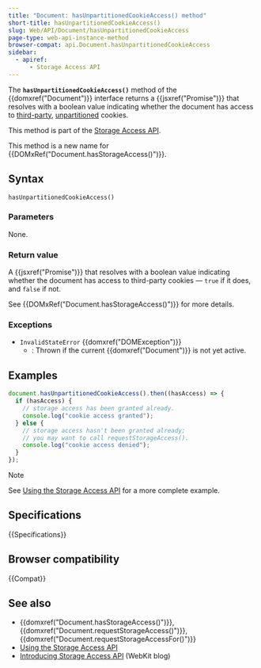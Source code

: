 ```yaml
---
title: "Document: hasUnpartitionedCookieAccess() method"
short-title: hasUnpartitionedCookieAccess()
slug: Web/API/Document/hasUnpartitionedCookieAccess
page-type: web-api-instance-method
browser-compat: api.Document.hasUnpartitionedCookieAccess
sidebar:
  - apiref:
      - Storage Access API
---
```


The **`hasUnpartitionedCookieAccess()`** method of the {{domxref("Document")}} interface returns a {{jsxref("Promise")}} that resolves with a boolean value indicating whether the document has access to [third-party](/en-US/docs/Web/Privacy/Guides/Third-party_cookies), [unpartitioned](/en-US/docs/Web/API/Storage_Access_API#unpartitioned_versus_partitioned_cookies) cookies.

This method is part of the [Storage Access API](/en-US/docs/Web/API/Storage_Access_API).

This method is a new name for {{DOMxRef("Document.hasStorageAccess()")}}.

## Syntax

```js-nolint
hasUnpartitionedCookieAccess()
```

### Parameters

None.

### Return value

A {{jsxref("Promise")}} that resolves with a boolean value indicating whether the document has access to third-party cookies — `true` if it does, and `false` if not.

See {{DOMxRef("Document.hasStorageAccess()")}} for more details.

### Exceptions

- `InvalidStateError` {{domxref("DOMException")}}
  - : Thrown if the current {{domxref("Document")}} is not yet active.

## Examples

```js
document.hasUnpartitionedCookieAccess().then((hasAccess) => {
  if (hasAccess) {
    // storage access has been granted already.
    console.log("cookie access granted");
  } else {
    // storage access hasn't been granted already;
    // you may want to call requestStorageAccess().
    console.log("cookie access denied");
  }
});
```

> [!NOTE]
> See [Using the Storage Access API](/en-US/docs/Web/API/Storage_Access_API/Using) for a more complete example.

## Specifications

{{Specifications}}

## Browser compatibility

{{Compat}}

## See also

- {{domxref("Document.hasStorageAccess()")}}, {{domxref("Document.requestStorageAccess()")}}, {{domxref("Document.requestStorageAccessFor()")}}
- [Using the Storage Access API](/en-US/docs/Web/API/Storage_Access_API/Using)
- [Introducing Storage Access API](https://webkit.org/blog/8124/introducing-storage-access-api/) (WebKit blog)
